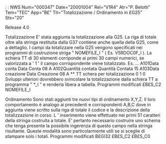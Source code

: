  :  : NWS Num="000347" Date="20001004" Rel="V1R4" Atr="P. Belotti" Tem="TEC" App="B£" Tit="Totalizzazione / Ordinamento  in £G25" Sts="20"

Release 4.0

Totalizzazione
E' stata aggiunta la totalizzazione alla G25.  La riga di totale oltre alla stringa restituita dalla G37 contiene anche quella della G25, come a dettaglio.
I campi da totalizzare nella G25 vengono specificati nei programmi di costruzione striga  " NOMEFILE_I " ( Es. V5RDOC0F_I ).
La schiera TT di 30 elementi  corriponde ai primi 30 campi numerici, se valorizzata a   ' 1 '   il
campo corrispondente viene totalizzato.
Es.
 ...
A101Data conta                            Data           Conta                        08 A A102Quantità contata                  Quantità    Contata                    15 A103Data creazione                    Data           Creazione              08 A \*\* TT schera per totalizzazione
0
1
0
Sviluppi ulteriori dovrebbero svincolare la totalizzazione dalla schiera TT a programma " \*_I "   e
renderla libera a tabella.
Programmi modificati
 £B£S_C2
 NOMEFILE_I

Ordinamento
Sono stati aggiunti tre nuovi tipi di ordinamento X,Y,Z.  Il loro comportamento è analogo ai precedenti e corrispondenti A,B,C dove in aggiunta viene scritto sulla riga di totale il codice e la descrizione della totalizzazione in corso.
L ' inserimento viene effettuato nei primi 51 caratteri della stringa costruita a totale.
E' pertanto necessario costruire uno schema che tenga presente la possibile ingerenza di questo campo nella stringa risultante.
Queste modalità sono particolarmente utili se si sceglie di stampare solo i totali.
Programmi modificati
   B£GI32
   £B£S_C2
   £B£S_C0



